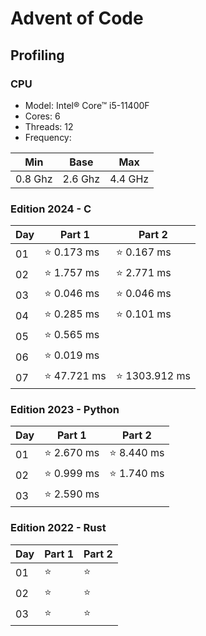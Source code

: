 # Advent of Code

## Profiling

### CPU

- Model: Intel® Core™ i5-11400F
- Cores: 6
- Threads: 12
- Frequency:

| Min     | Base    | Max     |
|---------|---------|---------|
| 0.8 Ghz | 2.6 Ghz | 4.4 GHz |

### Edition 2024 - C

| Day | Part 1          | Part 2          |
|-----|-----------------|-----------------|
| 01  | ⭐    0.173 ms | ⭐    0.167 ms |
| 02  | ⭐    1.757 ms | ⭐    2.771 ms |
| 03  | ⭐    0.046 ms | ⭐    0.046 ms |
| 04  | ⭐    0.285 ms | ⭐    0.101 ms |
| 05  | ⭐    0.565 ms |                 |
| 06  | ⭐    0.019 ms |                 |
| 07  | ⭐   47.721 ms | ⭐ 1303.912 ms |

### Edition 2023 - Python

| Day | Part 1          | Part 2          |
|-----|-----------------|-----------------|
| 01  | ⭐    2.670 ms | ⭐    8.440 ms |
| 02  | ⭐    0.999 ms | ⭐    1.740 ms |
| 03  | ⭐    2.590 ms |                 |

### Edition 2022 - Rust

| Day | Part 1          | Part 2          |
|-----|-----------------|-----------------|
| 01  | ⭐             | ⭐             |
| 02  | ⭐             | ⭐             |
| 03  | ⭐             | ⭐             |
